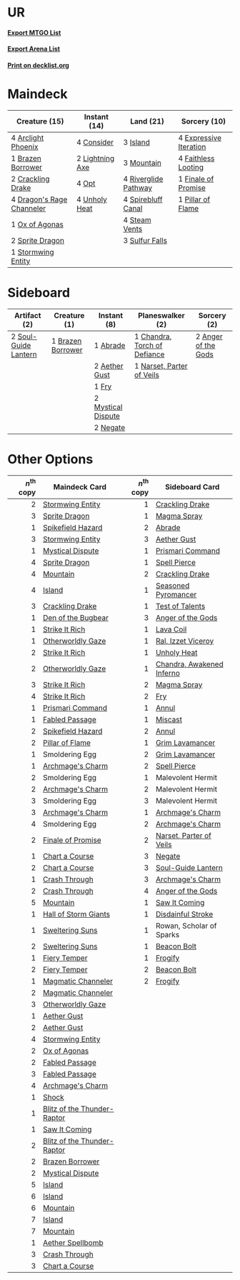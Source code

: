 # UR

#### [Export MTGO List](../collection/UR/UR.txt)
#### [Export Arena List](../collection/UR/UR_arena.txt)
#### [Print on decklist.org](http://decklist.org/?deckmain=4%09Arclight%20Phoenix%0A1%09Brazen%20Borrower%0A4%09Consider%0A2%09Crackling%20Drake%0A4%09Dragon's%20Rage%20Channeler%0A4%09Expressive%20Iteration%0A4%09Faithless%20Looting%0A1%09Finale%20of%20Promise%0A3%09Island%0A2%09Lightning%20Axe%0A3%09Mountain%0A4%09Opt%0A1%09Ox%20of%20Agonas%0A1%09Pillar%20of%20Flame%0A4%09Riverglide%20Pathway%0A4%09Spirebluff%20Canal%0A2%09Sprite%20Dragon%0A4%09Steam%20Vents%0A1%09Stormwing%20Entity%0A3%09Sulfur%20Falls%0A4%09Unholy%20Heat&deckside=1%09Abrade%0A2%09Aether%20Gust%0A2%09Anger%20of%20the%20Gods%0A1%09Brazen%20Borrower%0A1%09Chandra,%20Torch%20of%20Defiance%0A1%09Fry%0A2%09Mystical%20Dispute%0A1%09Narset,%20Parter%20of%20Veils%0A2%09Negate%0A2%09Soul-Guide%20Lantern)
# Maindeck

|                                           Creature (15)                                            |                                       Instant (14)                                       |                                           Land (21)                                           |                                          Sorcery (10)                                           |
|----------------------------------------------------------------------------------------------------|------------------------------------------------------------------------------------------|-----------------------------------------------------------------------------------------------|-------------------------------------------------------------------------------------------------|
|4 [Arclight Phoenix](http://gatherer.wizards.com/Pages/Card/Details.aspx?multiverseid=452841)       |4 [Consider](http://gatherer.wizards.com/Pages/Card/Details.aspx?multiverseid=534803)     |3 [Island](http://gatherer.wizards.com/Pages/Card/Details.aspx?multiverseid=439857)            |4 [Expressive Iteration](http://gatherer.wizards.com/Pages/Card/Details.aspx?multiverseid=513678)|
|1 [Brazen Borrower](http://gatherer.wizards.com/Pages/Card/Details.aspx?multiverseid=473001)        |2 [Lightning Axe](http://gatherer.wizards.com/Pages/Card/Details.aspx?multiverseid=409925)|3 [Mountain](http://gatherer.wizards.com/Pages/Card/Details.aspx?multiverseid=439859)          |4 [Faithless Looting](http://gatherer.wizards.com/Pages/Card/Details.aspx?multiverseid=389512)   |
|2 [Crackling Drake](http://gatherer.wizards.com/Pages/Card/Details.aspx?multiverseid=452913)        |4 [Opt](http://gatherer.wizards.com/Pages/Card/Details.aspx?multiverseid=442948)          |4 [Riverglide Pathway](http://gatherer.wizards.com/Pages/Card/Details.aspx?multiverseid=491920)|1 [Finale of Promise](http://gatherer.wizards.com/Pages/Card/Details.aspx?multiverseid=461054)   |
|4 [Dragon's Rage Channeler](http://gatherer.wizards.com/Pages/Card/Details.aspx?multiverseid=522197)|4 [Unholy Heat](http://gatherer.wizards.com/Pages/Card/Details.aspx?multiverseid=522221)  |4 [Spirebluff Canal](http://gatherer.wizards.com/Pages/Card/Details.aspx?multiverseid=417822)  |1 [Pillar of Flame](http://gatherer.wizards.com/Pages/Card/Details.aspx?multiverseid=240013)     |
|1 [Ox of Agonas](http://gatherer.wizards.com/Pages/Card/Details.aspx?multiverseid=476398)           |                                                                                          |4 [Steam Vents](http://gatherer.wizards.com/Pages/Card/Details.aspx?multiverseid=405109)       |                                                                                                 |
|2 [Sprite Dragon](http://gatherer.wizards.com/Pages/Card/Details.aspx?multiverseid=479731)          |                                                                                          |3 [Sulfur Falls](http://gatherer.wizards.com/Pages/Card/Details.aspx?multiverseid=443135)      |                                                                                                 |
|1 [Stormwing Entity](http://gatherer.wizards.com/Pages/Card/Details.aspx?multiverseid=488253)       |                                                                                          |                                                                                               |                                                                                                 |


# Sideboard

|                                         Artifact (2)                                          |                                        Creature (1)                                        |                                         Instant (8)                                         |                                           Planeswalker (2)                                            |                                         Sorcery (2)                                          |
|-----------------------------------------------------------------------------------------------|--------------------------------------------------------------------------------------------|---------------------------------------------------------------------------------------------|-------------------------------------------------------------------------------------------------------|----------------------------------------------------------------------------------------------|
|2 [Soul-Guide Lantern](http://gatherer.wizards.com/Pages/Card/Details.aspx?multiverseid=476488)|1 [Brazen Borrower](http://gatherer.wizards.com/Pages/Card/Details.aspx?multiverseid=473001)|1 [Abrade](http://gatherer.wizards.com/Pages/Card/Details.aspx?multiverseid=430772)          |1 [Chandra, Torch of Defiance](http://gatherer.wizards.com/Pages/Card/Details.aspx?multiverseid=417683)|2 [Anger of the Gods](http://gatherer.wizards.com/Pages/Card/Details.aspx?multiverseid=438682)|
|                                                                                               |                                                                                            |2 [Aether Gust](http://gatherer.wizards.com/Pages/Card/Details.aspx?multiverseid=466796)     |1 [Narset, Parter of Veils](http://gatherer.wizards.com/Pages/Card/Details.aspx?multiverseid=460988)   |                                                                                              |
|                                                                                               |                                                                                            |1 [Fry](http://gatherer.wizards.com/Pages/Card/Details.aspx?multiverseid=466894)             |                                                                                                       |                                                                                              |
|                                                                                               |                                                                                            |2 [Mystical Dispute](http://gatherer.wizards.com/Pages/Card/Details.aspx?multiverseid=473020)|                                                                                                       |                                                                                              |
|                                                                                               |                                                                                            |2 [Negate](http://gatherer.wizards.com/Pages/Card/Details.aspx?multiverseid=423707)          |                                                                                                       |                                                                                              |


# Other Options

|*n*<sup>th</sup> copy|                                            Maindeck Card                                             |*n*<sup>th</sup> copy|                                           Sideboard Card                                           |
|--------------------:|------------------------------------------------------------------------------------------------------|--------------------:|----------------------------------------------------------------------------------------------------|
|                    2|[Stormwing Entity](http://gatherer.wizards.com/Pages/Card/Details.aspx?multiverseid=488253)           |                    1|[Crackling Drake](http://gatherer.wizards.com/Pages/Card/Details.aspx?multiverseid=452913)          |
|                    3|[Sprite Dragon](http://gatherer.wizards.com/Pages/Card/Details.aspx?multiverseid=479731)              |                    1|[Magma Spray](http://gatherer.wizards.com/Pages/Card/Details.aspx?multiverseid=426843)              |
|                    1|[Spikefield Hazard](http://gatherer.wizards.com/Pages/Card/Details.aspx?multiverseid=491809)          |                    2|[Abrade](http://gatherer.wizards.com/Pages/Card/Details.aspx?multiverseid=430772)                   |
|                    3|[Stormwing Entity](http://gatherer.wizards.com/Pages/Card/Details.aspx?multiverseid=488253)           |                    3|[Aether Gust](http://gatherer.wizards.com/Pages/Card/Details.aspx?multiverseid=466796)              |
|                    1|[Mystical Dispute](http://gatherer.wizards.com/Pages/Card/Details.aspx?multiverseid=473020)           |                    1|[Prismari Command](http://gatherer.wizards.com/Pages/Card/Details.aspx?multiverseid=513706)         |
|                    4|[Sprite Dragon](http://gatherer.wizards.com/Pages/Card/Details.aspx?multiverseid=479731)              |                    1|[Spell Pierce](http://gatherer.wizards.com/Pages/Card/Details.aspx?multiverseid=425876)             |
|                    4|[Mountain](http://gatherer.wizards.com/Pages/Card/Details.aspx?multiverseid=439859)                   |                    2|[Crackling Drake](http://gatherer.wizards.com/Pages/Card/Details.aspx?multiverseid=452913)          |
|                    4|[Island](http://gatherer.wizards.com/Pages/Card/Details.aspx?multiverseid=439857)                     |                    1|[Seasoned Pyromancer](http://gatherer.wizards.com/Pages/Card/Details.aspx?multiverseid=464094)      |
|                    3|[Crackling Drake](http://gatherer.wizards.com/Pages/Card/Details.aspx?multiverseid=452913)            |                    1|[Test of Talents](http://gatherer.wizards.com/Pages/Card/Details.aspx?multiverseid=513536)          |
|                    1|[Den of the Bugbear](http://gatherer.wizards.com/Pages/Card/Details.aspx?multiverseid=527541)         |                    3|[Anger of the Gods](http://gatherer.wizards.com/Pages/Card/Details.aspx?multiverseid=438682)        |
|                    1|[Strike It Rich](http://gatherer.wizards.com/Pages/Card/Details.aspx?multiverseid=522219)             |                    1|[Lava Coil](http://gatherer.wizards.com/Pages/Card/Details.aspx?multiverseid=452858)                |
|                    1|[Otherworldly Gaze](http://gatherer.wizards.com/Pages/Card/Details.aspx?multiverseid=534831)          |                    1|[Ral, Izzet Viceroy](http://gatherer.wizards.com/Pages/Card/Details.aspx?multiverseid=452945)       |
|                    2|[Strike It Rich](http://gatherer.wizards.com/Pages/Card/Details.aspx?multiverseid=522219)             |                    1|[Unholy Heat](http://gatherer.wizards.com/Pages/Card/Details.aspx?multiverseid=522221)              |
|                    2|[Otherworldly Gaze](http://gatherer.wizards.com/Pages/Card/Details.aspx?multiverseid=534831)          |                    1|[Chandra, Awakened Inferno](http://gatherer.wizards.com/Pages/Card/Details.aspx?multiverseid=466881)|
|                    3|[Strike It Rich](http://gatherer.wizards.com/Pages/Card/Details.aspx?multiverseid=522219)             |                    2|[Magma Spray](http://gatherer.wizards.com/Pages/Card/Details.aspx?multiverseid=426843)              |
|                    4|[Strike It Rich](http://gatherer.wizards.com/Pages/Card/Details.aspx?multiverseid=522219)             |                    2|[Fry](http://gatherer.wizards.com/Pages/Card/Details.aspx?multiverseid=466894)                      |
|                    1|[Prismari Command](http://gatherer.wizards.com/Pages/Card/Details.aspx?multiverseid=513706)           |                    1|[Annul](http://gatherer.wizards.com/Pages/Card/Details.aspx?multiverseid=45976)                     |
|                    1|[Fabled Passage](http://gatherer.wizards.com/Pages/Card/Details.aspx?multiverseid=473206)             |                    1|[Miscast](http://gatherer.wizards.com/Pages/Card/Details.aspx?multiverseid=485380)                  |
|                    2|[Spikefield Hazard](http://gatherer.wizards.com/Pages/Card/Details.aspx?multiverseid=491809)          |                    2|[Annul](http://gatherer.wizards.com/Pages/Card/Details.aspx?multiverseid=45976)                     |
|                    2|[Pillar of Flame](http://gatherer.wizards.com/Pages/Card/Details.aspx?multiverseid=240013)            |                    1|[Grim Lavamancer](http://gatherer.wizards.com/Pages/Card/Details.aspx?multiverseid=430589)          |
|                    1|Smoldering Egg                                                                                        |                    2|[Grim Lavamancer](http://gatherer.wizards.com/Pages/Card/Details.aspx?multiverseid=430589)          |
|                    1|[Archmage's Charm](http://gatherer.wizards.com/Pages/Card/Details.aspx?multiverseid=463989)           |                    2|[Spell Pierce](http://gatherer.wizards.com/Pages/Card/Details.aspx?multiverseid=425876)             |
|                    2|Smoldering Egg                                                                                        |                    1|Malevolent Hermit                                                                                   |
|                    2|[Archmage's Charm](http://gatherer.wizards.com/Pages/Card/Details.aspx?multiverseid=463989)           |                    2|Malevolent Hermit                                                                                   |
|                    3|Smoldering Egg                                                                                        |                    3|Malevolent Hermit                                                                                   |
|                    3|[Archmage's Charm](http://gatherer.wizards.com/Pages/Card/Details.aspx?multiverseid=463989)           |                    1|[Archmage's Charm](http://gatherer.wizards.com/Pages/Card/Details.aspx?multiverseid=463989)         |
|                    4|Smoldering Egg                                                                                        |                    2|[Archmage's Charm](http://gatherer.wizards.com/Pages/Card/Details.aspx?multiverseid=463989)         |
|                    2|[Finale of Promise](http://gatherer.wizards.com/Pages/Card/Details.aspx?multiverseid=461054)          |                    2|[Narset, Parter of Veils](http://gatherer.wizards.com/Pages/Card/Details.aspx?multiverseid=460988)  |
|                    1|[Chart a Course](http://gatherer.wizards.com/Pages/Card/Details.aspx?multiverseid=435200)             |                    3|[Negate](http://gatherer.wizards.com/Pages/Card/Details.aspx?multiverseid=423707)                   |
|                    2|[Chart a Course](http://gatherer.wizards.com/Pages/Card/Details.aspx?multiverseid=435200)             |                    3|[Soul-Guide Lantern](http://gatherer.wizards.com/Pages/Card/Details.aspx?multiverseid=476488)       |
|                    1|[Crash Through](http://gatherer.wizards.com/Pages/Card/Details.aspx?multiverseid=430777)              |                    3|[Archmage's Charm](http://gatherer.wizards.com/Pages/Card/Details.aspx?multiverseid=463989)         |
|                    2|[Crash Through](http://gatherer.wizards.com/Pages/Card/Details.aspx?multiverseid=430777)              |                    4|[Anger of the Gods](http://gatherer.wizards.com/Pages/Card/Details.aspx?multiverseid=438682)        |
|                    5|[Mountain](http://gatherer.wizards.com/Pages/Card/Details.aspx?multiverseid=439859)                   |                    1|[Saw It Coming](http://gatherer.wizards.com/Pages/Card/Details.aspx?multiverseid=503684)            |
|                    1|[Hall of Storm Giants](http://gatherer.wizards.com/Pages/Card/Details.aspx?multiverseid=527544)       |                    1|[Disdainful Stroke](http://gatherer.wizards.com/Pages/Card/Details.aspx?multiverseid=420705)        |
|                    1|[Sweltering Suns](http://gatherer.wizards.com/Pages/Card/Details.aspx?multiverseid=426851)            |                    1|Rowan, Scholar of Sparks                                                                            |
|                    2|[Sweltering Suns](http://gatherer.wizards.com/Pages/Card/Details.aspx?multiverseid=426851)            |                    1|[Beacon Bolt](http://gatherer.wizards.com/Pages/Card/Details.aspx?multiverseid=452904)              |
|                    1|[Fiery Temper](http://gatherer.wizards.com/Pages/Card/Details.aspx?multiverseid=409908)               |                    1|[Frogify](http://gatherer.wizards.com/Pages/Card/Details.aspx?multiverseid=473009)                  |
|                    2|[Fiery Temper](http://gatherer.wizards.com/Pages/Card/Details.aspx?multiverseid=409908)               |                    2|[Beacon Bolt](http://gatherer.wizards.com/Pages/Card/Details.aspx?multiverseid=452904)              |
|                    1|[Magmatic Channeler](http://gatherer.wizards.com/Pages/Card/Details.aspx?multiverseid=491789)         |                    2|[Frogify](http://gatherer.wizards.com/Pages/Card/Details.aspx?multiverseid=473009)                  |
|                    2|[Magmatic Channeler](http://gatherer.wizards.com/Pages/Card/Details.aspx?multiverseid=491789)         |                     |                                                                                                    |
|                    3|[Otherworldly Gaze](http://gatherer.wizards.com/Pages/Card/Details.aspx?multiverseid=534831)          |                     |                                                                                                    |
|                    1|[Aether Gust](http://gatherer.wizards.com/Pages/Card/Details.aspx?multiverseid=466796)                |                     |                                                                                                    |
|                    2|[Aether Gust](http://gatherer.wizards.com/Pages/Card/Details.aspx?multiverseid=466796)                |                     |                                                                                                    |
|                    4|[Stormwing Entity](http://gatherer.wizards.com/Pages/Card/Details.aspx?multiverseid=488253)           |                     |                                                                                                    |
|                    2|[Ox of Agonas](http://gatherer.wizards.com/Pages/Card/Details.aspx?multiverseid=476398)               |                     |                                                                                                    |
|                    2|[Fabled Passage](http://gatherer.wizards.com/Pages/Card/Details.aspx?multiverseid=473206)             |                     |                                                                                                    |
|                    3|[Fabled Passage](http://gatherer.wizards.com/Pages/Card/Details.aspx?multiverseid=473206)             |                     |                                                                                                    |
|                    4|[Archmage's Charm](http://gatherer.wizards.com/Pages/Card/Details.aspx?multiverseid=463989)           |                     |                                                                                                    |
|                    1|[Shock](http://gatherer.wizards.com/Pages/Card/Details.aspx?multiverseid=129732)                      |                     |                                                                                                    |
|                    1|[Blitz of the Thunder-Raptor](http://gatherer.wizards.com/Pages/Card/Details.aspx?multiverseid=479629)|                     |                                                                                                    |
|                    1|[Saw It Coming](http://gatherer.wizards.com/Pages/Card/Details.aspx?multiverseid=503684)              |                     |                                                                                                    |
|                    2|[Blitz of the Thunder-Raptor](http://gatherer.wizards.com/Pages/Card/Details.aspx?multiverseid=479629)|                     |                                                                                                    |
|                    2|[Brazen Borrower](http://gatherer.wizards.com/Pages/Card/Details.aspx?multiverseid=473001)            |                     |                                                                                                    |
|                    2|[Mystical Dispute](http://gatherer.wizards.com/Pages/Card/Details.aspx?multiverseid=473020)           |                     |                                                                                                    |
|                    5|[Island](http://gatherer.wizards.com/Pages/Card/Details.aspx?multiverseid=439857)                     |                     |                                                                                                    |
|                    6|[Island](http://gatherer.wizards.com/Pages/Card/Details.aspx?multiverseid=439857)                     |                     |                                                                                                    |
|                    6|[Mountain](http://gatherer.wizards.com/Pages/Card/Details.aspx?multiverseid=439859)                   |                     |                                                                                                    |
|                    7|[Island](http://gatherer.wizards.com/Pages/Card/Details.aspx?multiverseid=439857)                     |                     |                                                                                                    |
|                    7|[Mountain](http://gatherer.wizards.com/Pages/Card/Details.aspx?multiverseid=439859)                   |                     |                                                                                                    |
|                    1|[Aether Spellbomb](http://gatherer.wizards.com/Pages/Card/Details.aspx?multiverseid=220525)           |                     |                                                                                                    |
|                    3|[Crash Through](http://gatherer.wizards.com/Pages/Card/Details.aspx?multiverseid=430777)              |                     |                                                                                                    |
|                    3|[Chart a Course](http://gatherer.wizards.com/Pages/Card/Details.aspx?multiverseid=435200)             |                     |                                                                                                    |

